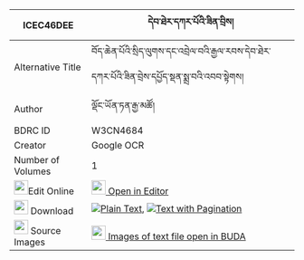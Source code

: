 |ICEC46DEE|དེབ་ཐེར་དཀར་པོའི་ཟིན་བྲིས། 
| --- | --- 
|Alternative Title |བོད་ཆེན་པོའི་སྲིད་ལུགས་དང་འབྲེལ་བའི་རྒྱལ་རབས་དེབ་ཐེར་དཀར་པོའི་ཟིན་བྲེས་དཔྱོད་སྡན་སྨྲ་བའི་འབབ་སྟེགས།
|Author| ལྡོང་ཡོན་ཏན་རྒྱ་མཚོ།
|BDRC ID | W3CN4684
|Creator | Google OCR
|Number of Volumes| 1
|<img width="25" src="https://img.icons8.com/color/25/000000/edit-property.png">Edit Online| [<img width="25" src="https://avatars.githubusercontent.com/u/45091458?s=200&v=4"> Open in Editor](http://editor.openpecha.org/ICEC46DEE)
|<img width="25" src="https://img.icons8.com/fluent/48/000000/download-2.png"/>  Download | [![](https://img.icons8.com/color/20/000000/txt.png)Plain Text](https://github.com/Openpecha/ICEC46DEE/releases/download/v1/debter_karpo_i_zindri_plain_ICEC46DEE.zip), [![](https://img.icons8.com/color/20/000000/txt.png)Text with Pagination](https://github.com/Openpecha/ICEC46DEE/releases/download/v1/debter_karpo_i_zindri_pages_ICEC46DEE.zip)
|<img width="25" src="https://img.icons8.com/plasticine/100/000000/pictures-folder.png"/>  Source Images | [<img width="25" src="https://library.bdrc.io/icons/BUDA-small.svg"> Images of text file open in BUDA](https://library.bdrc.io/show/bdr:W3CN4684)